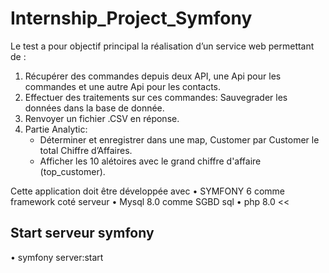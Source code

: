 # Internship_Project_Symfony

Le test a pour objectif principal la réalisation d’un service web permettant de :
1. Récupérer des commandes depuis deux API, une Api pour les commandes et une autre Api pour les contacts.
2. Effectuer des traitements sur ces commandes: Sauvegrader les données dans la base de donnée.
3. Renvoyer un fichier .CSV en réponse.
4. Partie Analytic:
   -   Déterminer et enregistrer dans une map, Customer par Customer le total Chiffre d’Affaires.
   -   Afficher les 10 alétoires avec le grand chiffre d'affaire (top_customer).
   
Cette application doit être développée avec 
• SYMFONY 6 comme framework coté serveur
• Mysql 8.0 comme SGBD sql
• php 8.0 <<

## Start serveur symfony

•	symfony server:start

